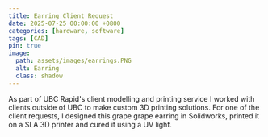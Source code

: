 ```yaml
---
title: Earring Client Request
date: 2025-07-25 00:00:00 +0800
categories: [hardware, software]
tags: [CAD] 
pin: true
image:
  path: assets/images/earrings.PNG
  alt: Earring
  class: shadow
---
```


As part of UBC Rapid's client modelling and printing service I worked with clients outside of UBC to make custom 3D printing solutions. For one of the client requests, I designed this grape grape earring in Solidworks, printed it on a SLA 3D printer and cured it using a UV light.
